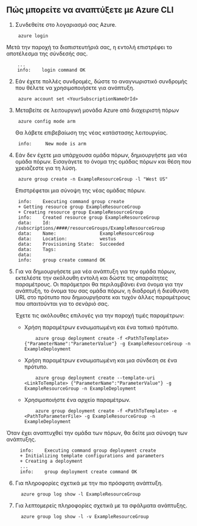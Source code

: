 ## <a name="how-to-deploy-with-azure-cli"></a>Πώς μπορείτε να αναπτύξετε με Azure CLI

1. Συνδεθείτε στο λογαριασμό σας Azure.

        azure login

  Μετά την παροχή τα διαπιστευτήριά σας, η εντολή επιστρέφει το αποτέλεσμα της σύνδεσής σας.

        ...
        info:    login command OK

2. Εάν έχετε πολλές συνδρομές, δώστε το αναγνωριστικό συνδρομής που θέλετε να χρησιμοποιήσετε για ανάπτυξη.

        azure account set <YourSubscriptionNameOrId>

3. Μεταβείτε σε λειτουργική μονάδα Azure από διαχειριστή πόρων

        azure config mode arm

   Θα λάβετε επιβεβαίωση της νέας κατάστασης λειτουργίας.

        info:     New mode is arm

4. Εάν δεν έχετε μια υπάρχουσα ομάδα πόρων, δημιουργήστε μια νέα ομάδα πόρων. Εισαγάγετε το όνομα της ομάδας πόρων και θέση που χρειάζεστε για τη λύση.

        azure group create -n ExampleResourceGroup -l "West US"

   Επιστρέφεται μια σύνοψη της νέας ομάδας πόρων.

        info:    Executing command group create
        + Getting resource group ExampleResourceGroup
        + Creating resource group ExampleResourceGroup
        info:    Created resource group ExampleResourceGroup
        data:    Id:                  /subscriptions/####/resourceGroups/ExampleResourceGroup
        data:    Name:                ExampleResourceGroup
        data:    Location:            westus
        data:    Provisioning State:  Succeeded
        data:    Tags:
        data:
        info:    group create command OK

5. Για να δημιουργήσετε μια νέα ανάπτυξη για την ομάδα πόρων, εκτελέστε την ακόλουθη εντολή και δώστε τις απαραίτητες παραμέτρους. Οι παράμετροι θα περιλαμβάνει ένα όνομα για την ανάπτυξη, το όνομα του σας ομάδα πόρων, η διαδρομή ή διεύθυνση URL στο πρότυπο που δημιουργήσατε και τυχόν άλλες παραμέτρους που απαιτούνται για το σενάριό σας.

   Έχετε τις ακόλουθες επιλογές για την παροχή τιμές παραμέτρων:

   - Χρήση παραμέτρων ενσωματωμένη και ένα τοπικό πρότυπο.

             azure group deployment create -f <PathToTemplate> {"ParameterName":"ParameterValue"} -g ExampleResourceGroup -n ExampleDeployment

   - Χρήση παραμέτρων ενσωματωμένη και μια σύνδεση σε ένα πρότυπο.

             azure group deployment create --template-uri <LinkToTemplate> {"ParameterName":"ParameterValue"} -g ExampleResourceGroup -n ExampleDeployment

   - Χρησιμοποιήστε ένα αρχείο παραμέτρων.

             azure group deployment create -f <PathToTemplate> -e <PathToParameterFile> -g ExampleResourceGroup -n ExampleDeployment

  Όταν έχει αναπτυχθεί την ομάδα των πόρων, θα δείτε μια σύνοψη των ανάπτυξης.

         info:    Executing command group deployment create
         + Initializing template configurations and parameters
         + Creating a deployment
         ...
         info:    group deployment create command OK


6. Για πληροφορίες σχετικά με την πιο πρόσφατη ανάπτυξη.

         azure group log show -l ExampleResourceGroup

7. Για λεπτομερείς πληροφορίες σχετικά με τα σφάλματα ανάπτυξης.

         azure group log show -l -v ExampleResourceGroup
